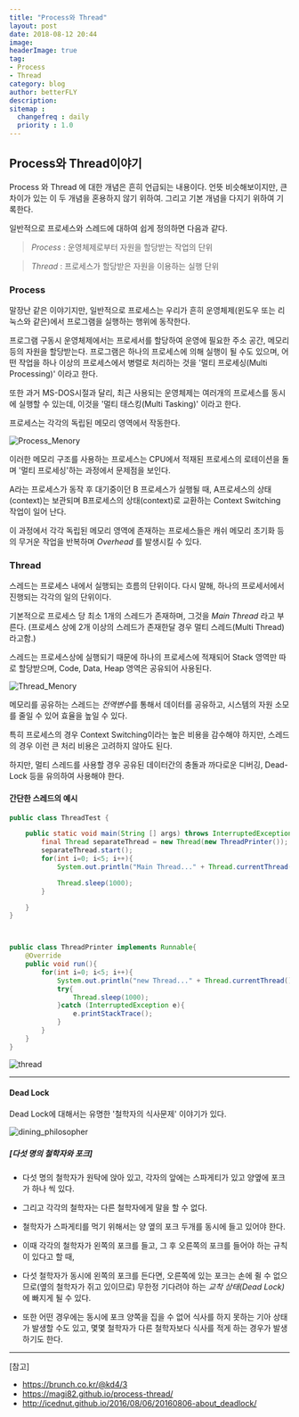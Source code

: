 ```yaml
---
title: "Process와 Thread"
layout: post
date: 2018-08-12 20:44
image: 
headerImage: true
tag:
- Process
- Thread
category: blog
author: betterFLY
description:
sitemap :
  changefreq : daily
  priority : 1.0
---
```


## Process와 Thread이야기
Process 와 Thread 에 대한 개념은 흔히 언급되는 내용이다.
언뜻 비슷해보이지만, 큰 차이가 있는 이 두 개념을 혼용하지 않기 위하여.
그리고 기본 개념을 다지기 위하여 기록한다.

일반적으로 프로세스와 스레드에 대하여 쉽게 정의하면 다음과 같다.

>*Process* : 운영체제로부터 자원을 할당받는 작업의 단위

>*Thread* : 프로세스가 할당받은 자원을 이용하는 실행 단위


### Process
말장난 같은 이야기지만, 일반적으로 프로세스는 우리가 흔히 운영체제(윈도우 또는 리눅스와 같은)에서 프로그램을 실행하는 행위에 동작한다.

프로그램 구동시 운영체제에서는 프로세서를 할당하여 운영에 필요한 주소 공간, 메모리 등의 자원을 할당받는다. 프로그램은 하나의 프로세스에 의해 실행이 될 수도 있으며, 
어떤 작업을 하나 이상의 프로세스에서 병렬로 처리하는 것을 '멀티 프로세싱(Multi Processing)' 이라고 한다.

또한 과거 MS-DOS시절과 달리, 최근 사용되는 운영체제는 여러개의 프로세스를 동시에 실행할 수 있는데, 이것을 '멀티 태스킹(Multi Tasking)' 이라고 한다.

프로세스는 각각의 독립된 메모리 영역에서 작동한다.
 
![Process_Menory](/assets/images/180812/memory_organization.jpg)

이러한 메모리 구조를 사용하는 프로세스는 CPU에서 적재된 프로세스의 로테이션을 돌며 '멀티 프로세싱'하는 과정에서 문제점을 보인다.

A라는 프로세스가 동작 후 대기중이던 B 프로세스가 실행될 때, A프로세스의 상태(context)는 보관되며 B프로세스의 상태(context)로 교환하는 Context Switching 작업이 일어 난다.

이 과정에서 각각 독립된 메모리 영역에 존재하는 프로세스들은 캐쉬 메모리 초기화 등의 무거운 작업을 반복하며 *Overhead* 를 발생시킬 수 있다.


### Thread
스레드는 프로세스 내에서 실행되는 흐름의 단위이다. 다시 말해, 하나의 프로세서에서 진행되는 각각의 일의 단위이다.

기본적으로 프로세스 당 최소 1개의 스레드가 존재하며, 그것을 *Main Thread* 라고 부른다. (프로세스 상에 2개 이상의 스레드가 존재한달 경우 멀티 스레드(Multi Thread)라고함.)

스레드는 프로세스상에 실행되기 때문에 하나의 프로세스에 적재되어 Stack 영역만 따로 할당받으며, Code, Data, Heap 영역은 공유되어 사용된다.

![Thread_Menory](/assets/images/180812/thread_container.png)

메모리를 공유하는 스레드는 *전역변수*를 통해서 데이터를 공유하고, 시스템의 자원 소모를 줄일 수 있어 효율을 높일 수 있다.

특히 프로세스의 경우 Context Switching이라는 높은 비용을 감수해야 하지만, 스레드의 경우 이런 큰 처리 비용은 고려하지 않아도 된다.

하지만, 멀티 스레드를 사용할 경우 공유된 데이터간의 충돌과 까다로운 디버깅, Dead-Lock 등을 유의하여 사용해야 한다.


#### 간단한 스레드의 예시

~~~java
public class ThreadTest {

    public static void main(String [] args) throws InterruptedException{
        final Thread separateThread = new Thread(new ThreadPrinter());
        separateThread.start();
        for(int i=0; i<5; i++){
            System.out.println("Main Thread..." + Thread.currentThread().getName());

            Thread.sleep(1000);
        }

    }
}



public class ThreadPrinter implements Runnable{
    @Override
    public void run(){
        for(int i=0; i<5; i++){
            System.out.println("new Thread..." + Thread.currentThread().getName());
            try{
                Thread.sleep(1000);
            }catch (InterruptedException e){
                e.printStackTrace();
            }
        }
    }
}

~~~
![thread](/assets/images/180812/thread_test.png)

---

#### Dead Lock
Dead Lock에 대해서는 유명한 '철학자의 식사문제' 이야기가 있다.

![dining_philosopher](/assets/images/180812/An_illustration_of_the_dining_philosophers_problem.png)

##### [다섯 명의 철학자와 포크]

- 다섯 명의 철학자가 원탁에 앉아 있고, 각자의 앞에는 스파게티가 있고 양옆에 포크가 하나 씩 있다. 

- 그리고 각각의 철학자는 다른 철학자에게 말을 할 수 없다. 

- 철학자가 스파게티를 먹기 위해서는 양 옆의 포크 두개를 동시에 들고 있어야 한다. 

- 이때 각각의 철학자가 왼쪽의 포크를 들고, 그 후 오른쪽의 포크를 들어야 하는 규칙이 있다고 할 때, 

- 다섯 철학자가 동시에 왼쪽의 포크를 든다면, 오른쪽에 있는 포크는 손에 쥘 수 없으므로(옆의 철학자가 쥐고 있이므로) 무한정 기다려야 하는 *교착 상태(Dead Lock)* 에 빠지게 될 수 있다.

- 또한 어떤 경우에는 동시에 포크 양쪽을 집을 수 없어 식사를 하지 못하는 기아 상태가 발생할 수도 있고, 몇몇 철학자가 다른 철학자보다 식사를 적게 하는 경우가 발생하기도 한다.

---

[참고]
- https://brunch.co.kr/@kd4/3
- https://magi82.github.io/process-thread/
- http://icednut.github.io/2016/08/06/20160806-about_deadlock/

